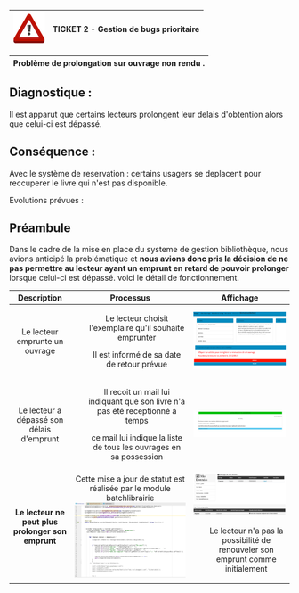 |![Texte alternatif](images/ali.png)|__TICKET 2 - Gestion de bugs prioritaire__
|:-------------------:|:-------------------:|

 |Problème de prolongation sur ouvrage non rendu .|
 | :------------: |
  

Diagnostique :
-------------------

Il est apparut que certains lecteurs prolongent leur delais d'obtention alors que celui-ci est dépassé.

Conséquence :
-------------------

Avec le système de reservation  : certains usagers se deplacent pour reccuperer le livre qui n'est pas disponible.



Evolutions prévues :

__Préambule__ 
-------------------
Dans le cadre de la mise en place du systeme de gestion bibliothèque,
nous avions anticipé la problématique et __nous avions donc pris la décision de ne pas permettre 
au lecteur ayant un emprunt en retard de pouvoir prolonger__ lorsque celui-ci est dépassé.
voici le détail de fonctionnement.





| Description         |     Processus  |       Affichage |
| :------------: | :-------------: | :-------------: |
|Le lecteur emprunte un ouvrage       |   <ul> Le lecteur choisit l'exemplaire qu'il souhaite emprunter</ul><ul>Il est informé de sa date de retour prévue</ul>    |        ![Texte alternatif](images/photo_emprunt_ouvrage.png) |
| Le lecteur a dépassé son délais d'emprunt   |   <ul>Il recoit un mail lui indiquant que son livre n'a pas été receptionné à temps</ul><ul>ce mail lui indique la liste de tous les ouvrages en sa possession</ul>  |      ![Texte alternatif](images/photo_mail_relance.png) |
| **Le lecteur ne peut plus prolonger son emprunt**        |    Cette mise a jour de statut est réalisée par le module batchlibrairie![Texte alternatif](images/photo_traitementbatch.png) |![Texte alternatif](images/photo_non_renouvellement_livre.png)<ul>Le lecteur n'a pas la possibilité de renouveler son emprunt comme initialement|






  
  
  


